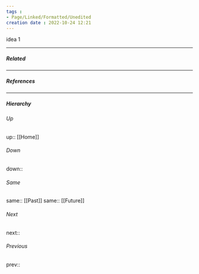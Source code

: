 ```yaml
---
tags :
- Page/Linked/Formatted/Unedited
creation date : 2022-10-24 12:21 
---
```


idea 1

---
##### Related


---
##### References


---
##### Hierarchy
###### Up
up:: [[Home]]
###### Down
down:: 
###### Same
same:: [[Past]]
same:: [[Future]]
###### Next
next:: 
###### Previous
prev:: 